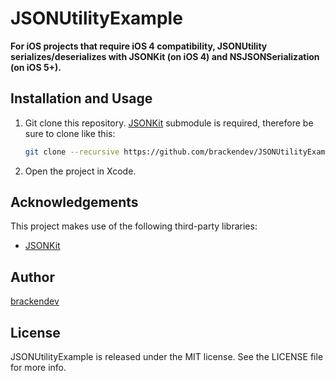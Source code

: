 JSONUtilityExample
==================

**For iOS projects that require iOS 4 compatibility, JSONUtility serializes/deserializes with JSONKit (on iOS 4) and NSJSONSerialization (on iOS 5+).**

## Installation and Usage

1. Git clone this repository. [JSONKit](https://github.com/johnezang/JSONKit) submodule is required, therefore be sure to clone like this:

    ```bash
    git clone --recursive https://github.com/brackendev/JSONUtilityExample.git
    ```
    
2. Open the project in Xcode.

## Acknowledgements

This project makes use of the following third-party libraries:

* [JSONKit](https://github.com/johnezang/JSONKit)

## Author

[brackendev](https://www.github.com/brackendev)

## License

JSONUtilityExample is released under the MIT license. See the LICENSE file for more info.

